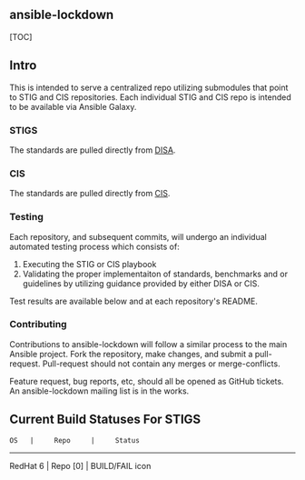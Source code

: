 ansible-lockdown
----------------

[TOC]

## Intro

This is intended to serve a centralized repo utilizing submodules that point to STIG and CIS repositories. Each individual STIG and CIS repo is intended to be available via Ansible Galaxy.


### STIGS

The standards are pulled directly from [DISA]. 


### CIS 

The standards are pulled directly from [CIS].


### Testing

Each repository, and subsequent commits,  will undergo an individual automated testing process which consists of:

1. Executing the STIG or CIS playbook
2. Validating the proper implementaiton of standards, benchmarks and or guidelines by utilizing guidance provided by either DISA or CIS. 

Test results are available below and at each repository's README.

### Contributing

Contributions to ansible-lockdown will follow a similar process to the main Ansible project. Fork the repository, make changes, and submit a pull-request. Pull-request should not contain any merges or merge-conflicts.

Feature request, bug reports, etc, should all be opened as GitHub tickets. An ansible-lockdown mailing list is in the works.


Current Build Statuses For STIGS
--------------------------------

    OS   |     Repo     |     Status
--------------------------------------
RedHat 6 |   Repo [0]   |    BUILD/FAIL icon



[DISA]:http://iase.disa.mil/stigs/Pages/index.aspx
[CIS]:https://benchmarks.cisecurity.org
